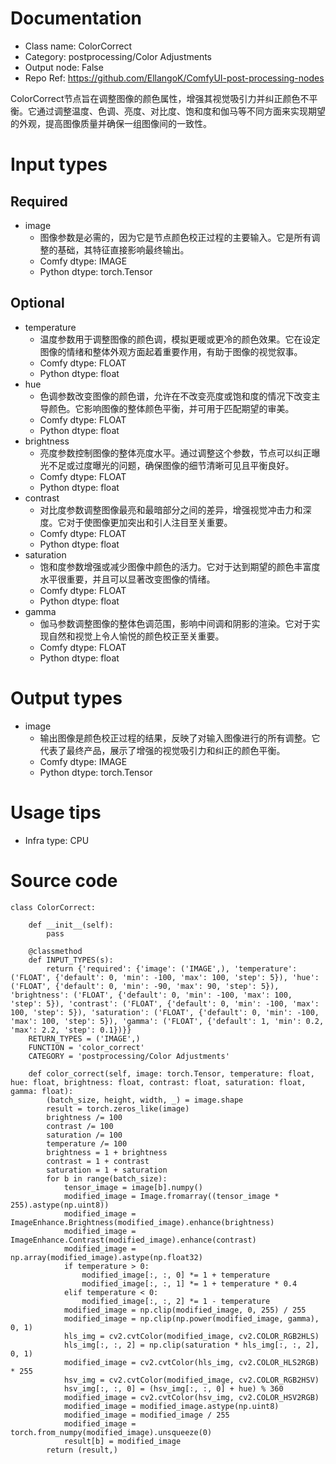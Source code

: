 # Documentation
- Class name: ColorCorrect
- Category: postprocessing/Color Adjustments
- Output node: False
- Repo Ref: https://github.com/EllangoK/ComfyUI-post-processing-nodes

ColorCorrect节点旨在调整图像的颜色属性，增强其视觉吸引力并纠正颜色不平衡。它通过调整温度、色调、亮度、对比度、饱和度和伽马等不同方面来实现期望的外观，提高图像质量并确保一组图像间的一致性。

# Input types
## Required
- image
    - 图像参数是必需的，因为它是节点颜色校正过程的主要输入。它是所有调整的基础，其特征直接影响最终输出。
    - Comfy dtype: IMAGE
    - Python dtype: torch.Tensor
## Optional
- temperature
    - 温度参数用于调整图像的颜色调，模拟更暖或更冷的颜色效果。它在设定图像的情绪和整体外观方面起着重要作用，有助于图像的视觉叙事。
    - Comfy dtype: FLOAT
    - Python dtype: float
- hue
    - 色调参数改变图像的颜色谱，允许在不改变亮度或饱和度的情况下改变主导颜色。它影响图像的整体颜色平衡，并可用于匹配期望的审美。
    - Comfy dtype: FLOAT
    - Python dtype: float
- brightness
    - 亮度参数控制图像的整体亮度水平。通过调整这个参数，节点可以纠正曝光不足或过度曝光的问题，确保图像的细节清晰可见且平衡良好。
    - Comfy dtype: FLOAT
    - Python dtype: float
- contrast
    - 对比度参数调整图像最亮和最暗部分之间的差异，增强视觉冲击力和深度。它对于使图像更加突出和引人注目至关重要。
    - Comfy dtype: FLOAT
    - Python dtype: float
- saturation
    - 饱和度参数增强或减少图像中颜色的活力。它对于达到期望的颜色丰富度水平很重要，并且可以显著改变图像的情绪。
    - Comfy dtype: FLOAT
    - Python dtype: float
- gamma
    - 伽马参数调整图像的整体色调范围，影响中间调和阴影的渲染。它对于实现自然和视觉上令人愉悦的颜色校正至关重要。
    - Comfy dtype: FLOAT
    - Python dtype: float

# Output types
- image
    - 输出图像是颜色校正过程的结果，反映了对输入图像进行的所有调整。它代表了最终产品，展示了增强的视觉吸引力和纠正的颜色平衡。
    - Comfy dtype: IMAGE
    - Python dtype: torch.Tensor

# Usage tips
- Infra type: CPU

# Source code
```
class ColorCorrect:

    def __init__(self):
        pass

    @classmethod
    def INPUT_TYPES(s):
        return {'required': {'image': ('IMAGE',), 'temperature': ('FLOAT', {'default': 0, 'min': -100, 'max': 100, 'step': 5}), 'hue': ('FLOAT', {'default': 0, 'min': -90, 'max': 90, 'step': 5}), 'brightness': ('FLOAT', {'default': 0, 'min': -100, 'max': 100, 'step': 5}), 'contrast': ('FLOAT', {'default': 0, 'min': -100, 'max': 100, 'step': 5}), 'saturation': ('FLOAT', {'default': 0, 'min': -100, 'max': 100, 'step': 5}), 'gamma': ('FLOAT', {'default': 1, 'min': 0.2, 'max': 2.2, 'step': 0.1})}}
    RETURN_TYPES = ('IMAGE',)
    FUNCTION = 'color_correct'
    CATEGORY = 'postprocessing/Color Adjustments'

    def color_correct(self, image: torch.Tensor, temperature: float, hue: float, brightness: float, contrast: float, saturation: float, gamma: float):
        (batch_size, height, width, _) = image.shape
        result = torch.zeros_like(image)
        brightness /= 100
        contrast /= 100
        saturation /= 100
        temperature /= 100
        brightness = 1 + brightness
        contrast = 1 + contrast
        saturation = 1 + saturation
        for b in range(batch_size):
            tensor_image = image[b].numpy()
            modified_image = Image.fromarray((tensor_image * 255).astype(np.uint8))
            modified_image = ImageEnhance.Brightness(modified_image).enhance(brightness)
            modified_image = ImageEnhance.Contrast(modified_image).enhance(contrast)
            modified_image = np.array(modified_image).astype(np.float32)
            if temperature > 0:
                modified_image[:, :, 0] *= 1 + temperature
                modified_image[:, :, 1] *= 1 + temperature * 0.4
            elif temperature < 0:
                modified_image[:, :, 2] *= 1 - temperature
            modified_image = np.clip(modified_image, 0, 255) / 255
            modified_image = np.clip(np.power(modified_image, gamma), 0, 1)
            hls_img = cv2.cvtColor(modified_image, cv2.COLOR_RGB2HLS)
            hls_img[:, :, 2] = np.clip(saturation * hls_img[:, :, 2], 0, 1)
            modified_image = cv2.cvtColor(hls_img, cv2.COLOR_HLS2RGB) * 255
            hsv_img = cv2.cvtColor(modified_image, cv2.COLOR_RGB2HSV)
            hsv_img[:, :, 0] = (hsv_img[:, :, 0] + hue) % 360
            modified_image = cv2.cvtColor(hsv_img, cv2.COLOR_HSV2RGB)
            modified_image = modified_image.astype(np.uint8)
            modified_image = modified_image / 255
            modified_image = torch.from_numpy(modified_image).unsqueeze(0)
            result[b] = modified_image
        return (result,)
```